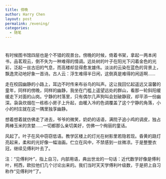 ```yaml
---
title: 傍晚
author: Harry Chen
layout: post
permalink: /evening/
categories:
  - 随笔
---
```

# 

有时候图书馆四层也是个不错的观景台。傍晚的时候，倚着书架，拿起一两本闲书，品茗观云，倒不失为一种难得的情调。远处树的叶子在阳光下闪着金色的光彩，泛起一丝古旧的气息，而高楼却显得愈发雄伟。淡淡的云染在蓝色的背景上，飘逸灵动地好象一首诗。古人云：浮生难得半日闲，这倒真是难得的闲适啊……

走在校园幽静的小路上，耳边不时传来布谷鸟的叫声。这让我回忆起遥远又温馨的童年，同样的傍晚，同样的幽静，我坐在门槛上遥望远处的群山，看那一轮斜阳缓缓走下对面的山岗。宁静的村落里，只有偶尔几声狗叫会划破静寂，却平添一份幽深。袅袅炊烟在一栋栋小房子上升起，由暖入冷的色调覆盖了这个宁静的角落，小小的村庄就在这一隅里独享幽静。

想着想着就仿佛走了进去，爷爷的微笑，奶奶的话语，满院子追小鸡的调皮，独占两棒玉米的贪婪……一切都那么亲切美好，仿佛一个绚丽的童话。

风起了。叶子在风中窃窃低语。教学区楼上的灯光在树影里若隐若现。昏黄的路灯亮起来，柔和的光好像一幅油画。伫立在风中，不禁感到一丝微凉。于是整整衣冠，继续见傅利叶去了。

注：“见傅利叶”，指上自习，内部用语，典出世龙的一句话：近代数学好像是傅利叶，柯西，欧拉他们几个讨论出来的。我们当时天天学傅利叶级数，于是把上自习称作“见傅利叶”了。
